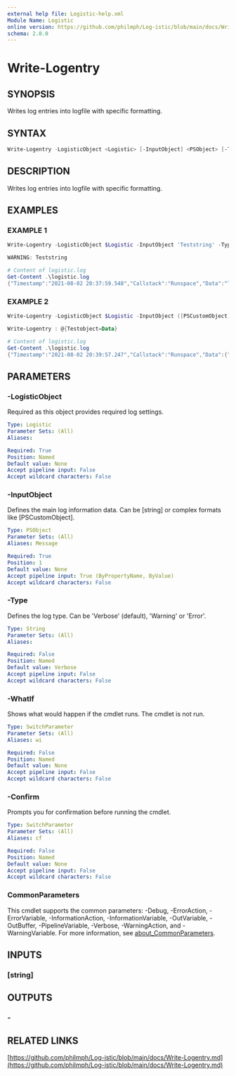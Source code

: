 ```yaml
---
external help file: Logistic-help.xml
Module Name: Logistic
online version: https://github.com/philmph/Log-istic/blob/main/docs/Write-Logentry.md
schema: 2.0.0
---
```


# Write-Logentry

## SYNOPSIS

Writes log entries into logfile with specific formatting.

## SYNTAX

```powershell
Write-Logentry -LogisticObject <Logistic> [-InputObject] <PSObject> [-Type <String>] [-WhatIf] [-Confirm] [<CommonParameters>]
```

## DESCRIPTION

Writes log entries into logfile with specific formatting.

## EXAMPLES

### EXAMPLE 1

```powershell
Write-Logentry -LogisticObject $Logistic -InputObject 'Teststring' -Type Warning

WARNING: Teststring

# Content of logistic.log
Get-Content .\logistic.log
{"Timestamp":"2021-08-02 20:37:59.548","Callstack":"Runspace","Data":"Teststring","Type":"Warning"}
```

### EXAMPLE 2

```powershell
Write-Logentry -LogisticObject $Logistic -InputObject ([PSCustomObject]@{Testobject = 'Data'}) -Type Error

Write-Logentry : @{Testobject=Data}

# Content of logistic.log
Get-Content .\logistic.log
{"Timestamp":"2021-08-02 20:39:57.247","Callstack":"Runspace","Data":{"Testobject":"Data"},"Type":"Error"}
```

## PARAMETERS

### -LogisticObject

Required as this object provides required log settings.

```yaml
Type: Logistic
Parameter Sets: (All)
Aliases:

Required: True
Position: Named
Default value: None
Accept pipeline input: False
Accept wildcard characters: False
```

### -InputObject

Defines the main log information data.
Can be \[string\] or complex formats like \[PSCustomObject\].

```yaml
Type: PSObject
Parameter Sets: (All)
Aliases: Message

Required: True
Position: 1
Default value: None
Accept pipeline input: True (ByPropertyName, ByValue)
Accept wildcard characters: False
```

### -Type

Defines the log type.
Can be 'Verbose' (default), 'Warning' or 'Error'.

```yaml
Type: String
Parameter Sets: (All)
Aliases:

Required: False
Position: Named
Default value: Verbose
Accept pipeline input: False
Accept wildcard characters: False
```

### -WhatIf

Shows what would happen if the cmdlet runs.
The cmdlet is not run.

```yaml
Type: SwitchParameter
Parameter Sets: (All)
Aliases: wi

Required: False
Position: Named
Default value: None
Accept pipeline input: False
Accept wildcard characters: False
```

### -Confirm

Prompts you for confirmation before running the cmdlet.

```yaml
Type: SwitchParameter
Parameter Sets: (All)
Aliases: cf

Required: False
Position: Named
Default value: None
Accept pipeline input: False
Accept wildcard characters: False
```

### CommonParameters

This cmdlet supports the common parameters: -Debug, -ErrorAction, -ErrorVariable, -InformationAction, -InformationVariable, -OutVariable, -OutBuffer, -PipelineVariable, -Verbose, -WarningAction, and -WarningVariable. For more information, see [about_CommonParameters](http://go.microsoft.com/fwlink/?LinkID=113216).

## INPUTS

### [string]

## OUTPUTS

### -

## RELATED LINKS

[https://github.com/philmph/Log-istic/blob/main/docs/Write-Logentry.md](https://github.com/philmph/Log-istic/blob/main/docs/Write-Logentry.md)
